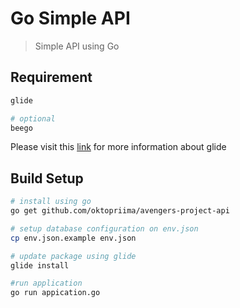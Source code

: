 # Go Simple API

> Simple API using Go

## Requirement
``` bash
glide

# optional
beego

```
Please visit this [link](https://glide.sh/) for more information about glide


## Build Setup

``` bash
# install using go
go get github.com/oktopriima/avengers-project-api

# setup database configuration on env.json
cp env.json.example env.json

# update package using glide
glide install

#run application
go run appication.go
```
